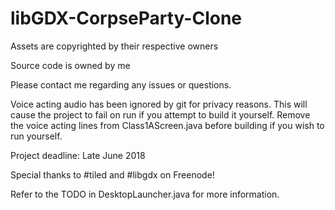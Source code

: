 # libGDX-CorpseParty-Clone

Assets are copyrighted by their respective owners

Source code is owned by me

Please contact me regarding any issues or questions.

Voice acting audio has been ignored by git for privacy reasons. This will cause the project to fail on run if you attempt to build it yourself.
Remove the voice acting lines from Class1AScreen.java before building if you wish to run yourself.

Project deadline: Late June 2018

Special thanks to #tiled and #libgdx on Freenode!

Refer to the TODO in DesktopLauncher.java for more information.
